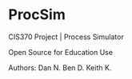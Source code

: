 ProcSim
=======

CIS370 Project | Process Simulator

Open Source for Education Use

Authors:
Dan N.
Ben D.
Keith K.
